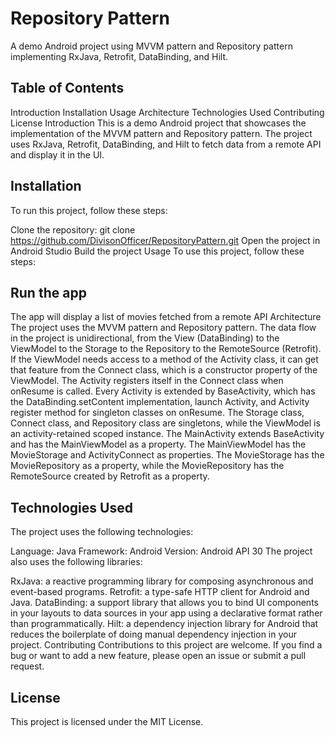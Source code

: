# Repository Pattern
A demo Android project using MVVM pattern and Repository pattern implementing RxJava, Retrofit, DataBinding, and Hilt.

## Table of Contents
Introduction
Installation
Usage
Architecture
Technologies Used
Contributing
License
Introduction
This is a demo Android project that showcases the implementation of the MVVM pattern and Repository pattern. The project uses RxJava, Retrofit, DataBinding, and Hilt to fetch data from a remote API and display it in the UI.

## Installation
To run this project, follow these steps:

Clone the repository: git clone https://github.com/DivisonOfficer/RepositoryPattern.git
Open the project in Android Studio
Build the project
Usage
To use this project, follow these steps:

## Run the app
The app will display a list of movies fetched from a remote API
Architecture
The project uses the MVVM pattern and Repository pattern. The data flow in the project is unidirectional, from the View (DataBinding) to the ViewModel to the Storage to the Repository to the RemoteSource (Retrofit). If the ViewModel needs access to a method of the Activity class, it can get that feature from the Connect class, which is a constructor property of the ViewModel. The Activity registers itself in the Connect class when onResume is called. Every Activity is extended by BaseActivity, which has the DataBinding.setContent implementation, launch Activity, and Activity register method for singleton classes on onResume. The Storage class, Connect class, and Repository class are singletons, while the ViewModel is an activity-retained scoped instance. The MainActivity extends BaseActivity and has the MainViewModel as a property. The MainViewModel has the MovieStorage and ActivityConnect as properties. The MovieStorage has the MovieRepository as a property, while the MovieRepository has the RemoteSource created by Retrofit as a property.

## Technologies Used
The project uses the following technologies:

Language: Java
Framework: Android
Version: Android API 30
The project also uses the following libraries:

RxJava: a reactive programming library for composing asynchronous and event-based programs.
Retrofit: a type-safe HTTP client for Android and Java.
DataBinding: a support library that allows you to bind UI components in your layouts to data sources in your app using a declarative format rather than programmatically.
Hilt: a dependency injection library for Android that reduces the boilerplate of doing manual dependency injection in your project.
Contributing
Contributions to this project are welcome. If you find a bug or want to add a new feature, please open an issue or submit a pull request.

## License
This project is licensed under the MIT License.
